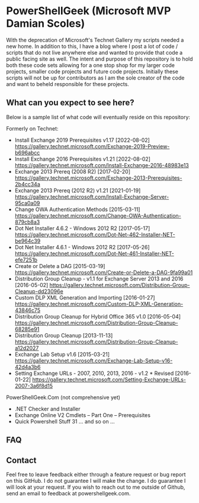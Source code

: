 # PowerShellGeek (Microsoft MVP Damian Scoles)
With the deprecation of Microsoft's Technet Gallery my scripts needed a new home.  In addition to this, I have a blog where I post a lot of code / scripts that do not live anywhere else and wanted to provide that code a public facing site as well.  The intent and purpose of this repository is to hold both these code sets allowing for a one stop shop for my larger code projects, smaller code projects and future code projects.  Initially these scripts will not be up for contributors as I am the sole creator of the code and want to beheld responsible for these projects.

## What can you expect to see here?

Below is a sample list of what code will eventually reside on this repository:

Formerly on Technet:
* Install Exchange 2019 Prerequisites v1.17 [2022-08-02]
https://gallery.technet.microsoft.com/Exchange-2019-Preview-b696abcc
* Install Exchange 2016 Prerequisites v1.21 [2022-08-02]
https://gallery.technet.microsoft.com/Install-Exchange-2016-48983e13
* Exchange 2013 Prereq (2008 R2)  [2017-02-20]
https://gallery.technet.microsoft.com/Exchange-2013-Prerequisites-2b4cc34a
* Exchange 2013 Prereq (2012 R2) v1.21 [2021-01-19]
https://gallery.technet.microsoft.com/Install-Exchange-Server-95ca0a09
* Change OWA Authentication Methods [2015-03-11]
https://gallery.technet.microsoft.com/Change-OWA-Authentication-879cb8a3
* Dot Net Installer 4.6.2 - Windows 2012 R2 [2017-05-17]
https://gallery.technet.microsoft.com/Dot-Net-462-Installer-NET-be964c39
* Dot Net Installer 4.6.1 - Windows 2012 R2 [2017-05-26]
https://gallery.technet.microsoft.com/Dot-Net-461-Installer-NET-efe7251b
* Create or Delete a DAG  [2015-03-19]
https://gallery.technet.microsoft.com/Create-or-Delete-a-DAG-9fa99a01
* Distribution Group Cleanup - v1.1 for Exchange Server 2013 and 2016 [2016-05-02]
https://gallery.technet.microsoft.com/Distribution-Group-Cleanup-dd23096e
* Custom DLP XML Generation and Importing [2016-01-27]
https://gallery.technet.microsoft.com/Custom-DLP-XML-Generation-43846c75
* Distribution Group Cleanup for Hybrid Office 365 v1.0 [2016-05-04]
https://gallery.technet.microsoft.com/Distribution-Group-Cleanup-68285e91
* Distribution Group Cleanup  [2013-11-13]
https://gallery.technet.microsoft.com/Distribution-Group-Cleanup-a12d2027
* Exchange Lab Setup v1.6 [2015-03-21]
https://gallery.technet.microsoft.com/Exchange-Lab-Setup-v16-42d4a3b6
* Setting Exchange URLs - 2007, 2010, 2013, 2016 - v1.2 * Revised [2016-01-22]
https://gallery.technet.microsoft.com/Setting-Exchange-URLs-2007-3a6f8d15

PowerShellGeek.Com (not comprehensive yet)

* .NET Checker and Installer
* Exchange Online V2 Cmdlets – Part One – Prerequisites
* Quick Powershell Stuff 31
... and so on ...

## FAQ

<Future FAQ will appear here>

## Contact
Feel free to leave feedback either through a feature request or bug report on this GitHub.  I do not guarantee I will make the change.  I do guarantee I will look at your request.  If you wish to reach out to me outside of Github, send an email to feedback at powershellgeek.com.
